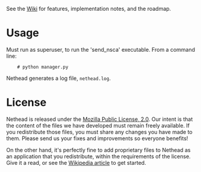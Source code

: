See the [Wiki][1] for features, implementation notes, and the roadmap.


Usage
=====
Must run as superuser, to run the 'send_nsca' executable. From a command line:

```
    # python manager.py
```
    
Nethead generates a log file, `nethead.log`.


License
=======
Nethead is released under the [Mozilla Public License, 2.0][2]. Our intent is that the content of the files we have developed must remain freely available. If you redistribute those files, you must share any changes you have made to them. Please send us your fixes and improvements so everyone benefits!

On the other hand, it's perfectly fine to add proprietary files to Nethead as an application that you redistribute, within the requirements of the license. Give it a read, or see the [Wikipedia article][3] to get started.

[1]: https://github.com/kb2ma/nethead/wiki
[2]: http://opensource.org/licenses/MPL-2.0
[3]: http://en.wikipedia.org/wiki/Mozilla_Public_License

